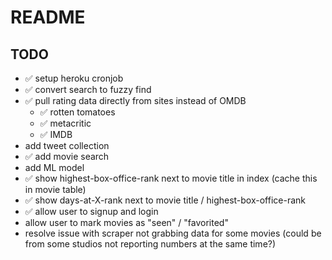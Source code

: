 # README

## TODO
* ✅ setup heroku cronjob
* ✅ convert search to fuzzy find
* ✅ pull rating data directly from sites instead of OMDB
    * ✅ rotten tomatoes 
    * ✅ metacritic 
    * ✅ IMDB
* add tweet collection
* ✅ add movie search
* add ML model
* ✅ show highest-box-office-rank next to movie title in index (cache this in movie table)
* ✅ show days-at-X-rank next to movie title / highest-box-office-rank
* ✅ allow user to signup and login
* allow user to mark movies as "seen" / "favorited"
* resolve issue with scraper not grabbing data for some movies (could be from some studios not reporting numbers at the same time?)
